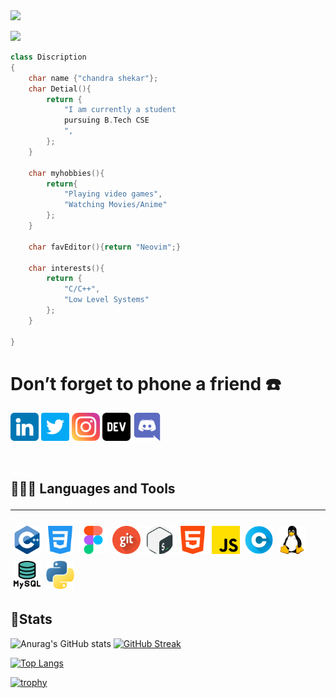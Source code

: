 <img src="assets/banner.gif">

![](https://komarev.com/ghpvc/?username=vanam-chandra-shekar&color=blue)

```cpp
class Discription
{
    char name {"chandra shekar"};
    char Detial(){
        return {
            "I am currently a student
            pursuing B.Tech CSE
            ",
        };
    }

    char myhobbies(){
        return{
            "Playing video games",
            "Watching Movies/Anime"
        };
    }

    char favEditor(){return "Neovim";}

    char interests(){
        return {
            "C/C++",
            "Low Level Systems"
        };
    }

}
```
# **Don’t forget to phone a friend ☎️**
[<img src="assets/linkedin.png" style="width:45px">](https://www.linkedin.com/in/vanamchandrashekar/)
[<img src="assets/twitter.png" style="width:45px">](https://twitter.com/vanamchandrash3)
[<img src="assets/instagram.png" style="width:45px">](https://www.instagram.com/_chndr_shkr_/)
[<img src="assets/devto.png" style="width:45px">](https://dev.to/vanamchandrashekar)
[<img src="assets/discord.png" style="width:45px">](https://discordapp.com/users/8449)
 
 <br>

## 👨🏻‍💻 **Languages and Tools**<hr>
<img src='skills/c++.png' style='width:45px; margin:4px;'><img src='skills/css-3.png' style='width:45px; margin:4px;'><img src='skills/figma.png' style='width:45px; margin:4px;'><img src='skills/git.png' style='width:45px; margin:4px;'><img src='skills/gnu-bash.png' style='width:45px; margin:4px;'><img src='skills/html-5.png' style='width:45px; margin:4px;'><img src='skills/js.png' style='width:45px; margin:4px;'><img src='skills/letter-c.png' style='width:45px; margin:4px;'><img src='skills/linux.png' style='width:45px; margin:4px;'><img src='skills/mysql.png' style='width:45px; margin:4px;'><img src='skills/python.png' style='width:45px; margin:4px;'>


## **🏅Stats**
![Anurag's GitHub stats](https://github-readme-stats.vercel.app/api?username=vanam-chandra-shekar&show_icons=true&theme=radical)
 [![GitHub Streak](https://streak-stats.demolab.com/?user=vanam-chandra-shekar&theme=radical)](https://git.io/streak-stats)

[![Top Langs](https://github-readme-stats.vercel.app/api/top-langs/?username=vanam-chandra-shekar&show_icons=true&theme=radical&layout=compact)](https://github.com/anuraghazra/github-readme-stats)


[![trophy](https://github-profile-trophy.vercel.app/?username=vanam-chandra-shekar&theme=radical)](https://github.com/ryo-ma/github-profile-trophy)
